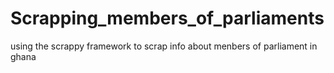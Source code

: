 # Scrapping_members_of_parliaments
using the scrappy framework to scrap info about menbers of parliament in ghana

